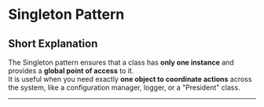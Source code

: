 # Singleton Pattern
## Short Explanation
The Singleton pattern ensures that a class has **only one instance** and provides a **global point of access** to it.  
It is useful when you need exactly **one object to coordinate actions** across the system, like a configuration manager, logger, or a "President" class.

---

